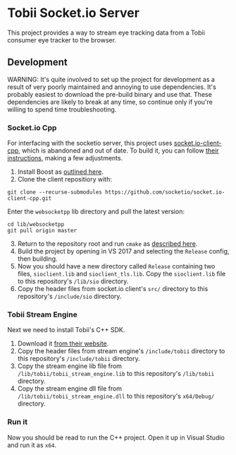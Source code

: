 # Tobii Socket.io Server

This project provides a way to stream eye tracking data from a Tobii consumer eye tracker to the browser. 

## Development

WARNING: It's quite involved to set up the project for development as a result of very poorly maintained and annoying to use dependencies. It's probably easiest to download the pre-build binary and use that. These dependencies are likely to break at any time, so continue only if you're willing to spend time troubleshooting. 

### Socket.io Cpp

For interfacing with the socketio server, this project uses [socket.io-client-cpp](https://github.com/socketio/socket.io-client-cpp), which is abandoned and out of date. To build it, you can follow [their instructions](https://github.com/socketio/socket.io-client-cpp/blob/master/INSTALL.md), making a few adjustments. 

1. Install Boost as [outlined here](https://github.com/socketio/socket.io-client-cpp/blob/master/INSTALL.md#boost-setup). 
2. Clone the client repositiory with:
```
git clone --recurse-submodules https://github.com/socketio/socket.io-client-cpp.git
```
Enter the `websocketpp` lib directory and pull the latest version:
```
cd lib/websocketpp
git pull origin master 
```
3. Return to the repository root and run `cmake` as [described here](https://github.com/socketio/socket.io-client-cpp/blob/master/INSTALL.md#with-cmake). 
4. Build the project by opening in VS 2017 and selecting the `Release` config, then building. 
5. Now you should have a new directory called `Release` containing two files, `sioclient.lib` and `sioclient_tls.lib`. Copy the `sioclient.lib` file to this repository's `/lib/sio` directory. 
6. Copy the header files from socket.io client's `src/` directory to this repository's `/include/sio` directory. 

### Tobii Stream Engine

Next we need to install Tobii's C++ SDK. 

1. Download it [from their website](https://developer.tobii.com/consumer-eye-trackers/stream-engine/getting-started/). 
2. Copy the header files from stream engine's `/include/tobii` directory to this repository's `/include/tobii` directory. 
3. Copy the stream engine lib file from `/lib/tobii/tobii_stream_engine.lib` to this repository's `/lib/tobii` directory. 
4. Copy the stream engine dll file from `/lib/tobii/tobii_stream_engine.dll` to this repository's `x64/Debug/` directory. 

### Run it

Now you should be read to run the C++ project. Open it up in Visual Studio and run it as `x64`. 